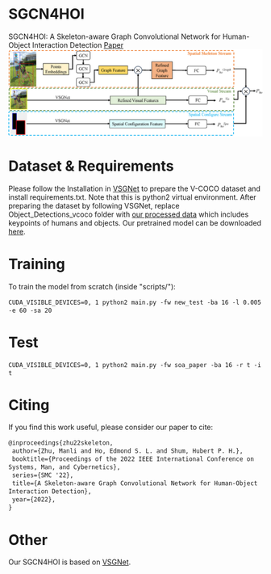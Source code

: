 # SGCN4HOI
SGCN4HOI: A Skeleton-aware Graph Convolutional Network for Human-Object Interaction Detection
[Paper](https://arxiv.org/pdf/2207.05733.pdf)
![Image text](https://github.com/zhumanli/SGCN4HOI/blob/main/framework.png)

# Dataset & Requirements
Please follow the Installation in [VSGNet](https://github.com/ASMIftekhar/VSGNet) to prepare the V-COCO dataset and install requirements.txt. Note that this is python2 virtual environment. After preparing the dataset by following VSGNet, replace Object_Detections_vcoco folder with [our processed data](https://drive.google.com/drive/folders/1HU4x470_VZRl2NSJsl2yBnUiwWSxsw9l?usp=sharing) which includes keypoints of humans and objects. Our pretrained model can be downloaded [here](https://drive.google.com/file/d/1qmCrDzw7C32TJQ5U47YBrXUuPXd5DPGg/view?usp=sharing).

# Training 
To train the model from scratch (inside "scripts/"):
```
CUDA_VISIBLE_DEVICES=0, 1 python2 main.py -fw new_test -ba 16 -l 0.005 -e 60 -sa 20 
```

# Test
```
CUDA_VISIBLE_DEVICES=0, 1 python2 main.py -fw soa_paper -ba 16 -r t -i t
```

# Citing
If you find this work useful, please consider our paper to cite:
```
@inproceedings{zhu22skeleton,
 author={Zhu, Manli and Ho, Edmond S. L. and Shum, Hubert P. H.},
 booktitle={Proceedings of the 2022 IEEE International Conference on Systems, Man, and Cybernetics},
 series={SMC '22},
 title={A Skeleton-aware Graph Convolutional Network for Human-Object Interaction Detection},
 year={2022},
}
```

# Other
Our SGCN4HOI is based on [VSGNet](https://github.com/ASMIftekhar/VSGNet).
